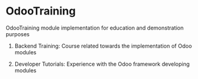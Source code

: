 # OdooTraining
OdooTraining module implementation for education and demonstration purposes

1) Backend Training: Course related towards the implementation of Odoo modules

2) Developer Tutorials: Experience with the Odoo framework developing modules
